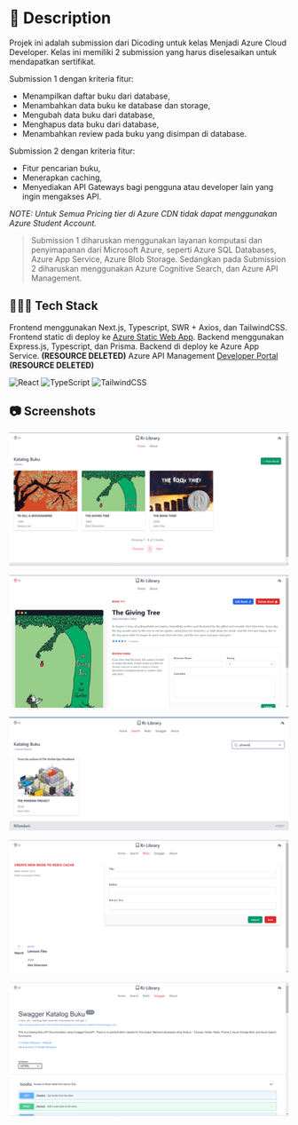 # 📃 Description

Projek ini adalah submission dari Dicoding untuk kelas Menjadi Azure Cloud Developer. Kelas ini memiliki 2 submission yang harus diselesaikan untuk mendapatkan sertifikat.

Submission 1 dengan kriteria fitur:

- Menampilkan daftar buku dari database,
- Menambahkan data buku ke database dan storage,
- Mengubah data buku dari database,
- Menghapus data buku dari database,
- Menambahkan review pada buku yang disimpan di database.

Submission 2 dengan kriteria fitur:

- Fitur pencarian buku,
- Menerapkan caching,
- Menyediakan API Gateways bagi pengguna atau developer lain yang ingin mengakses API.

_NOTE: Untuk Semua Pricing tier di Azure CDN tidak dapat menggunakan Azure Student Account._

> Submission 1 diharuskan menggunakan layanan komputasi dan penyimapanan dari Microsoft Azure, seperti Azure SQL Databases, Azure App Service, Azure Blob Storage. Sedangkan pada Submission 2 diharuskan menggunakan Azure Cognitive Search, dan Azure API Management.

## 👨🏻‍💻 Tech Stack

Frontend menggunakan Next.js, Typescript, SWR + Axios, dan TailwindCSS.
Frontend static di deploy ke [Azure Static Web App](https://thankful-wave-086fca500.azurestaticapps.net/).
Backend menggunakan Express.js, Typescript, dan Prisma.
Backend di deploy ke Azure App Service. **(RESOURCE DELETED)**
Azure API Management [Developer Portal](https://katalog-buku-api.developer.azure-api.net/) **(RESOURCE DELETED)**

![React](https://img.shields.io/badge/React-React-61DAFB?style=for-the-badge&logo=react)
![TypeScript](https://img.shields.io/badge/Typescript-Typescript-3178C6?style=for-the-badge&logo=typescript)
![TailwindCSS](https://img.shields.io/badge/TailwindCSS-TailwindCSS-38B2AC?style=for-the-badge&logo=tailwind-css)

## 📷 Screenshots

<p align="center">
  <a href="https://mango-ocean-0d4421c00.azurestaticapps.net/">
    <img src="./ri-library.png" alt="ri-library" border="0">
  </a>
</p>

<p align="center">
  <a href="https://mango-ocean-0d4421c00.azurestaticapps.net/">
    <img src="./book-detail.png" alt="ri-library book detail" border="0">
  </a>
</p>

<p align="center">
  <a href="https://mango-ocean-0d4421c00.azurestaticapps.net/">
    <img src="./search.png" alt="ri-library search" border="0">
  </a>
</p>

<p align="center">
  <a href="https://mango-ocean-0d4421c00.azurestaticapps.net/">
    <img src="./redis.png" alt="ri-library redis" border="0">
  </a>
</p>

<p align="center">
  <a href="https://mango-ocean-0d4421c00.azurestaticapps.net/">
    <img src="./swagger.png" alt="ri-library swagger" border="0">
  </a>
</p>
